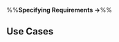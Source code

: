 <link rel="stylesheet" href="{{baseUrl}}/css/textbook.css">

<div class="website-content">

%%**Specifying Requirements →**%%

## Use Cases

<div id="main">

<include src="introduction/embed.md" />
<include src="identifying/embed.md" />
<include src="details/embed.md" />
<include src="usage/embed.md" />

</div>

</div>
